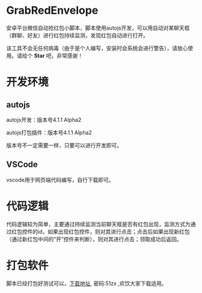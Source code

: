 # GrabRedEnvelope
安卓平台微信自动抢红包小脚本，脚本使用autojs开发，可以用自动对某聊天框（群聊、好友）进行红包持续监测，发现红包自动进行打开。



该工具不会无任何病毒（由于是个人编写，安装时会系统会进行警告），请放心使用。请给个 **Star** 吧，非常感谢！ 



# 开发环境

## autojs

autojs开发：版本号4.1.1 Alpha2

autojs打包插件：版本号4.1.1 Alpha2

版本号不一定需要一样，只要可以进行开发即可。

## VSCode

vscode用于网页端代码编写，自行下载即可。



# 代码逻辑

代码逻辑较为简单，主要通过持续监测当前聊天框是否有红包出现，监测方式为通过红包控件的id，如果出现红包控件，则对其进行点击；点击后如果出现新红包（通过新红包中间的“开”控件来判断），则对其进行点击；领取成功后返回。



# 打包软件

脚本已经打包好测试可以，[下载地址](https://wws.lanzous.com/istoslk0leb), 密码:51zx ,欢饮大家下载适用。